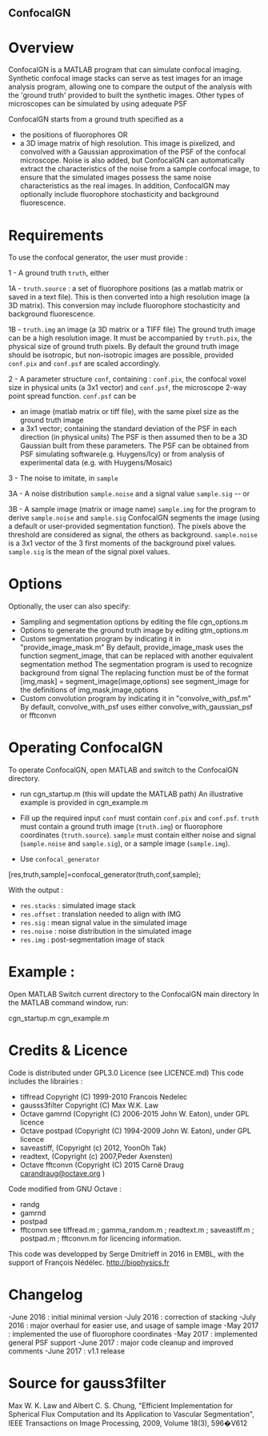 ## ConfocalGN

# Overview

ConfocalGN is a MATLAB program that can simulate confocal imaging.
Synthetic confocal image stacks can serve as test images for an image analysis
program, allowing one to compare the output of the analysis with the 'ground truth'
provided to built the synthetic images. 
Other types of microscopes can be simulated by using adequate PSF

ConfocalGN starts from a ground truth specified as a
- the positions of fluorophores
OR
- a 3D image matrix of high resolution. 
This image is pixelized, and convolved with a Gaussian approximation of the PSF 
of the confocal microscope. 
Noise is also added, but ConfocalGN can automatically extract the characteristics
of the noise from a sample confocal image, to ensure that the simulated images
possess the same noise characteristics as the real images. In addition, ConfocalGN may 
optionally include fluorophore stochasticity and background fluorescence.

# Requirements

To use the confocal generator, the user must provide :

1 - A ground truth `truth`, either

1A - `truth.source` : a set of fluorophore positions (as a matlab matrix or saved in a text file). 
This is then converted into a high resolution image (a 3D matrix). 
This conversion may include fluorophore stochasticity and background fluorescence.

1B - `truth.img` an image (a 3D matrix or a TIFF file)
The ground truth image can be a high resolution image. It must be accompanied by `truth.pix`, the physical size of
ground truth pixels. By default the ground truth image should be isotropic, but non-isotropic images are possible, 
provided `conf.pix` and `conf.psf` are scaled accordingly. 

2 - A parameter structure `conf`, containing : `conf.pix`, the confocal voxel size in physical units (a 3x1 vector) 
and `conf.psf`, the microscope 2-way point spread function. 
`conf.psf` can be 
- an image (matlab matrix or tiff file), with the same pixel size as the ground truth image
- a 3x1 vector; containing the standard deviation of the PSF in each direction (in physical units)
The PSF is then assumed then to be a 3D Gaussian built from these parameters.
The PSF can be obtained from PSF simulating software(e.g. Huygens/Icy) or from analysis of experimental data (e.g. with Huygens/Mosaic)

3 - The noise to imitate, in `sample`

3A - A noise distribution `sample.noise` and a signal value `sample.sig`    -- or 

3B - A sample image (matrix or image name) `sample.img` for the program to derive `sample.noise` and `sample.sig`
    ConfocalGN segments the image (using a default or user-provided segmentation function).
    The pixels above the threshold are considered as signal, the others as background.
`sample.noise` is a 3x1 vector of the 3 first moments of the background pixel values.
`sample.sig` is the mean of the signal pixel values.

# Options

Optionally, the user can also specify:
- Sampling and segmentation options by editing the file cgn_options.m
- Options to generate the ground truth image by editing gtm_options.m
- Custom segmentation program by indicating it in "provide_image_mask.m"
By default, provide_image_mask uses the function segment_image, 
that can be replaced with another equivalent segmentation method
    The segmentation program is used to recognize background from signal
    The replacing function must be of the format [img,mask] = segment_image(image,options)
    see segment_image for the definitions of img,mask,image,options
- Custom convolution program by indicating it in "convolve_with_psf.m"
By default, convolve_with_psf uses either convolve_with_gaussian_psf or fftconvn

# Operating ConfocalGN

To operate ConfocalGN, open MATLAB and switch to the ConfocalGN directory.
- run cgn_startup.m (this will update the MATLAB path)
An illustrative example is provided in cgn_example.m

- Fill up the required input
`conf` must contain `conf.pix` and `conf.psf`. `truth` must contain a ground truth image (`truth.img`) or fluorophore coordinates (`truth.source`).
`sample` must contain either noise and signal (`sample.noise` and `sample.sig`), or a sample image (`sample.img`).

- Use `confocal_generator` 

[res,truth,sample]=confocal_generator(truth,conf,sample);

With the output :

- `res.stacks` : simulated image stack
- `res.offset` : translation needed to align with IMG
- `res.sig` : mean signal value in the simulated image
- `res.noise` : noise distribution in the simulated image
- `res.img` : post-segmentation image of stack


# Example :

Open MATLAB
Switch current directory to the ConfocalGN main directory
In the MATLAB command window, run:

cgn_startup.m 
cgn_example.m


# Credits & Licence

Code is distributed under GPL3.0 Licence (see LICENCE.md)
This code includes the librairies :
- tiffread Copyright (C) 1999-2010 Francois Nedelec
- gausss3filter Copyright (C) Max W.K. Law
- Octave gamrnd (Copyright (C) 2006-2015 John W. Eaton), under GPL licence
- Octave postpad (Copyright (C) 1994-2009 John W. Eaton), under GPL licence
- saveastiff, (Copyright (c) 2012, YoonOh Tak)
- readtext, (Copyright (c) 2007,Peder Axensten) 
- Octave fftconvn (Copyright (C) 2015 Carnë Draug <carandraug@octave.org> )

Code modified from GNU Octave : 
- randg
- gamrnd
- postpad
- fftconvn
see tiffread.m ; gamma_random.m ; readtext.m ; saveastiff.m ; postpad.m ; fftconvn.m for licencing information.

This code was developped by Serge Dmitrieff in 2016 in EMBL, with the support of François Nédélec.
http://biophysics.fr

# Changelog
-June 2016 : initial minimal version
-July 2016 : correction of stacking
-July 2016 : major overhaul for easier use, and usage of sample image
-May 2017 : implemented the use of fluorophore coordinates 
-May 2017 : implemented general PSF support
-June 2017 : major code cleanup and improved comments
-June 2017 : v1.1 release

# Source for gauss3filter 
Max W. K. Law and Albert C. S. Chung, "Efficient Implementation for Spherical Flux Computation and Its Application to Vascular Segmentation",
IEEE Transactions on Image Processing, 2009, Volume 18(3), 596�V612
